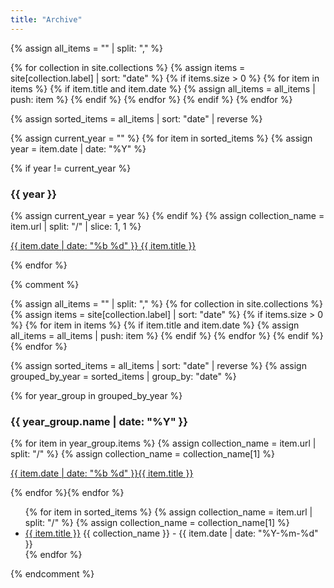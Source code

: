```yaml
---
title: "Archive"
---
```





{% assign all_items = "" | split: "," %}

{% for collection in site.collections %}
  {% assign items = site[collection.label] | sort: "date" %}
  {% if items.size > 0 %}
    {% for item in items %}
      {% if item.title and item.date %}
        {% assign all_items = all_items | push: item %}
      {% endif %}
    {% endfor %}
  {% endif %}
{% endfor %}

{% assign sorted_items = all_items | sort: "date" | reverse %}

{% assign current_year = "" %}
{% for item in sorted_items %}
  {% assign year = item.date | date: "%Y" %}
  
  {% if year != current_year %}
    <h3>{{ year }}</h3>
    {% assign current_year = year %}
  {% endif %}
  {% assign collection_name = item.url | split: "/" | slice: 1, 1 %}
  <p class="list {{ collection_name }}">
    <a href="{{ item.url }}"><span>{{ item.date | date: "%b %d" }}</span> {{ item.title }}</a>
  </p>
{% endfor %}





{% comment %}







{% assign all_items = "" | split: "," %}
{% for collection in site.collections %}
  {% assign items = site[collection.label] | sort: "date" %}
  {% if items.size > 0 %}
    {% for item in items %}
      {% if item.title and item.date %}
        {% assign all_items = all_items | push: item %}
      {% endif %}
    {% endfor %}
  {% endif %}
{% endfor %}

{% assign sorted_items = all_items | sort: "date" | reverse %}
{% assign grouped_by_year = sorted_items | group_by: "date" %}


{% for year_group in grouped_by_year %}
   <h3>{{ year_group.name | date: "%Y" }}</h3>
   {% for item in year_group.items %}
  {% assign collection_name = item.url | split: "/" %}
  {% assign collection_name = collection_name[1] %}
  <p class="list {{ collection_name }}">
    <a href="{{ folder }}{{ item.url }}"><span>{{ item.date | date: "%b %d" }}</span>{{ item.title }}</a>
  </p>
{% endfor %}{% endfor %}





<ul>
  {% for item in sorted_items %}
  {% assign collection_name = item.url | split: "/" %}
  {% assign collection_name = collection_name[1] %}
  <li><a href="{{ item.url }}">{{ item.title }}</a> {{ collection_name }} - {{ item.date | date: "%Y-%m-%d" }}</li>
  {% endfor %}
</ul>
{% endcomment %}